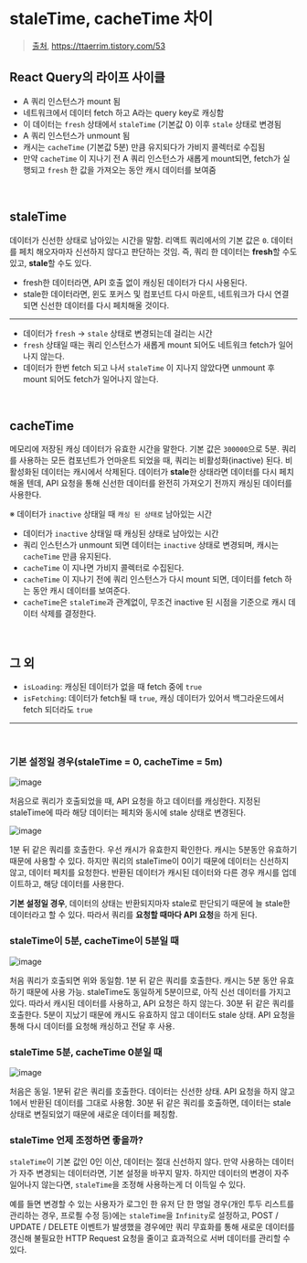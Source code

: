 # staleTime, cacheTime 차이

> [출처](https://yrnana.dev/post/2021-04-10-react-query-staletime-cachetime/), https://ttaerrim.tistory.com/53

## React Query의 라이프 사이클

- A 쿼리 인스턴스가 mount 됨
- 네트워크에서 데이터 fetch 하고 A라는 query key로 캐싱함
- 이 데이터는 `fresh` 상태에서 `staleTime` (기본값 0) 이후 `stale` 상태로 변경됨
- A 쿼리 인스턴스가 unmount 됨
- 캐시는 `cacheTime` (기본값 5분) 만큼 유지되다가 가비지 콜렉터로 수집됨
- 만약 `cacheTime` 이 지나기 전 A 쿼리 인스턴스가 새롭게 mount되면, fetch가 실행되고 `fresh` 한 값을 가져오는 동안 캐시 데이터를 보여줌

<br />

## staleTime

데이터가 신선한 상태로 남아있는 시간을 말함. 리액트 쿼리에서의 기본 값은 `0`. 데이터를 페치 해오자마자 신선하지 않다고 판단하는 것임. 즉, 쿼리 한 데이터는 **fresh**할 수도 있고, **stale**할 수도 있다.

- fresh한 데이터라면, API 호출 없이 캐싱된 데이터가 다시 사용된다.
- stale한 데이터라면, 윈도 포커스 및 컴포넌트 다시 마운트, 네트워크가 다시 연결 되면 신선한 데이터를 다시 페치해올 것이다.

---

- 데이터가 `fresh` -> `stale` 상태로 변경되는데 걸리는 시간
- `fresh` 상태일 때는 쿼리 인스턴스가 새롭게 mount 되어도 네트워크 fetch가 일어나지 않는다.
- 데이터가 한번 fetch 되고 나서 `staleTime` 이 지나지 않았다면 unmount 후 mount 되어도 fetch가 일어나지 않는다.

<br />

## cacheTime

메모리에 저장된 캐싱 데이터가 유효한 시간을 말한다. 기본 값은 `300000`으로 5분. 쿼리를 사용하는 모든 컴포넌트가 언마운트 되었을 때, 쿼리는 비활성화(inactive) 된다. 비활성화된 데이터는 캐시에서 삭제된다. 데이터가 **stale**한 상태라면 데이터를 다시 페치해올 텐데, API 요청을 통해 신선한 데이터를 완전히 가져오기 전까지 캐싱된 데이터를 사용한다.

※ 데이터가 `inactive` 상태일 때 `캐싱 된 상태로` 남아있는 시간

- 데이터가 `inactive` 상태일 때 캐싱된 상태로 남아있는 시간
- 쿼리 인스턴스가 unmount 되면 데이터는 `inactive` 상태로 변경되며, 캐시는 `cacheTime` 만큼 유지된다.
- `cacheTime` 이 지나면 가비지 콜렉터로 수집된다.
- `cacheTime` 이 지나기 전에 쿼리 인스턴스가 다시 mount 되면, 데이터를 fetch 하는 동안 캐시 데이터를 보여준다.
- `cacheTime`은 `staleTime`과 관계없이, 무조건 inactive 된 시점을 기준으로 캐시 데이터 삭제를 결정한다.

<br/>

## 그 외

- `isLoading`: 캐싱된 데이터가 없을 때 fetch 중에 `true`
- `isFetching`: 데이터가 fetch될 때 `true`, 캐싱 데이터가 있어서 백그라운드에서 fetch 되더라도 `true`

---

<br />

### 기본 설정일 경우(staleTime = 0, cacheTime = 5m)

![image](https://github.com/pozafly/TIL/assets/59427983/8234c529-fa58-492b-b2b9-6b5b0315416a)

처음으로 쿼리가 호출되었을 때, API 요청을 하고 데이터를 캐싱한다. 지정된 staleTime에 따라 해당 데이터는 페치와 동시에 stale 상태로 변경된다.

![image](https://github.com/pozafly/TIL/assets/59427983/7bac9aa9-49d3-4e8f-b2bc-2a52918a9b45)

1분 뒤 같은 쿼리를 호출한다. 우선 캐시가 유효한지 확인한다. 캐시는 5분동안 유효하기 때문에 사용할 수 있다. 하지만 쿼리의 staleTime이 0이기 때문에 데이터는 신선하지 않고, 데이터 페치를 요청한다. 반환된 데이터가 캐시된 데이터와 다른 경우 캐시를 업데이트하고, 해당 데이터를 사용한다.

**기본 설정일 경우**, 데이터의 상태는 반환되지마자 stale로 판단되기 때문에 늘 stale한 데이터라고 할 수 있다. 따라서 쿼리를 **요청할 때마다 API 요청**을 하게 된다.

### staleTime이 5분, cacheTime이 5분일 때

![image](https://github.com/pozafly/TIL/assets/59427983/72c8a92e-c444-49f2-a65e-0a555fedd9ae)

처음 쿼리가 호출되면 위와 동일함. 1분 뒤 같은 쿼리를 호출한다. 캐시는 5분 동안 유효하기 때문에 사용 가능. staleTime도 동일하게 5분이므로, 아직 신선 데이터를 가지고 있다. 따라서 캐시된 데이터를 사용하고, API 요청은 하지 않는다. 30분 뒤 같은 쿼리를 호출한다. 5분이 지났기 때문에 캐시도 유효하지 않고 데이터도 stale 상태. API 요청을 통해 다시 데이터를 요청해 캐싱하고 전달 후 사용.

### staleTime 5분, cacheTime 0분일 때

![image](https://github.com/pozafly/TIL/assets/59427983/dc98d1c0-a2f2-470a-a04c-44c9117dde59)

처음은 동일. 1분뒤 같은 쿼리를 호출한다. 데이터는 신선한 상태. API 요청을 하지 않고 1에서 반환된 데이터를 그대로 사용함. 30분 뒤 같은 쿼리를 호출하면, 데이터는 stale 상태로 변질되었기 때문에 새로운 데이터를 페칭함.

### staleTime 언제 조정하면 좋을까?

`staleTime`이 기본 값인 0인 이산, 데이터는 절대 신선하지 않다. 만약 사용하는 데이터가 자주 변경되는 데이터라면, 기본 설정을 바꾸지 말자. 하지만 데이터의 변경이 자주 일어나지 않는다면, `staleTime`을 조정해 사용하는게 더 이득일 수 있다.

예를 들면 변경할 수 있는 사용자가 로그인 한 유저 단 한 명일 경우(개인 투두 리스트를 관리하는 경우, 프로픨 수정 등)에는 `staleTime`을 `Infinity`로 설정하고, POST / UPDATE / DELETE 이벤트가 발생했을 경우에만 쿼리 무효화를 통해 새로운 데이터를 갱신해 불필요한 HTTP Request 요청을 줄이고 효과적으로 서버 데이터를 관리할 수 있다.
